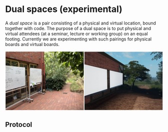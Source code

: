 # Dual spaces (experimental)

A _dual space_ is a pair consisting of a physical and virtual location, bound together with code. The purpose of a dual space is to put physical and virtual attendees (at a seminar, lecture or working group) on an equal footing. Currently we are experimenting with such pairings for physical boards and virtual boards. 

<p align="center">
  <img src="dualgarden2.png">
</p>

## Protocol

